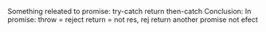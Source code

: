 Something releated to promise:
    try-catch
    return
    then-catch
Conclusion:
    In promise:
        throw = reject
        return = not res, rej
        return another promise not efect